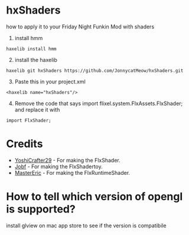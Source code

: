 #  hxShaders

how to apply it to your Friday Night Funkin Mod with shaders 

1. install hmm  
``` 
haxelib install hmm 
``` 
2. install the haxelib
```
haxelib git hxShaders https://github.com/JonnycatMeow/hxShaders.git
```
3. Paste this in your project.xml 
```
<haxelib name="hxShaders"/>  
``` 
4. Remove the code that says  import flixel.system.FlxAssets.FlxShader; and replace it with 
```
import FlxShader;
``` 

# Credits
- [YoshiCrafter29](https://github.com/YoshiCrafter29) -  For making the FlxShader.
- [Jobf](https://github.com/jobf) -  For making the FlxShadertoy.
- [MasterEric](https://github.com/MasterEric) -  For making the FlxRuntimeShader.

# How to tell which version of opengl is supported? 

install glview on mac app store to see if the version is compatibile
